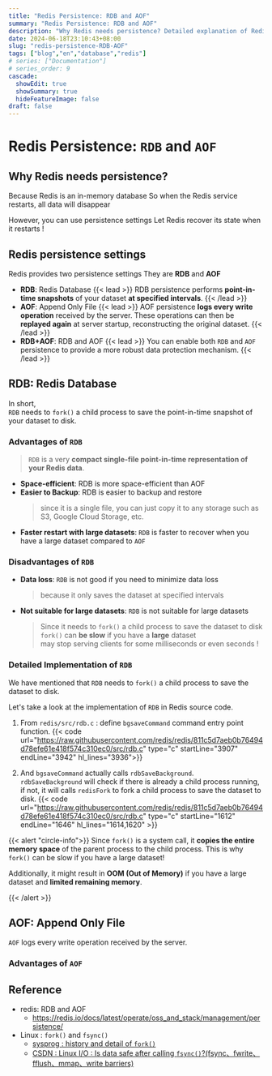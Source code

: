 ```yaml
---
title: "Redis Persistence: RDB and AOF"
summary: "Redis Persistence: RDB and AOF"
description: "Why Redis needs persistence? Detailed explanation of Redis persistence settings: RDB and AOF"
date: 2024-06-18T23:10:43+08:00
slug: "redis-persistence-RDB-AOF"
tags: ["blog","en","database","redis"]
# series: ["Documentation"]
# series_order: 9
cascade:
  showEdit: true
  showSummary: true
  hideFeatureImage: false
draft: false
---
```


# Redis Persistence: `RDB` and `AOF`

## Why Redis needs persistence?

Because Redis is an in-memory database
So when the Redis service restarts, all data will disappear

However, you can use persistence settings
Let Redis recover its state when it restarts !

## Redis persistence settings

Redis provides two persistence settings
They are **RDB** and **AOF**

- **RDB**: Redis Database
  {{< lead >}}
  RDB persistence performs **point-in-time snapshots** of your dataset **at specified intervals**.
  {{< /lead >}}
- **AOF**: Append Only File
  {{< lead >}}
  AOF persistence **logs every write operation** received by the server. These operations can then be **replayed again** at server startup, reconstructing the original dataset. 
  {{< /lead >}}
- **RDB+AOF**: RDB and AOF
  {{< lead >}}
  You can enable both `RDB` and `AOF` persistence to provide a more robust data protection mechanism.
  {{< /lead >}}


## RDB: Redis Database

In short, <br>
`RDB` needs to `fork()` a child process to save the point-in-time snapshot of your dataset to disk.

### Advantages of `RDB`

> `RDB` is a very **compact single-file point-in-time representation of your Redis data**.
- **Space-efficient**: RDB is more space-efficient than AOF
- **Easier to Backup**: RDB is easier to backup and restore
  > since it is a single file, you can just copy it to any storage such as S3, Google Cloud Storage, etc.
- **Faster restart with large datasets**: `RDB` is faster to recover when you have a large dataset compared to `AOF`

### Disadvantages of `RDB`

- **Data loss**: `RDB` is not good if you need to minimize data loss
  > because it only saves the dataset at specified intervals
- **Not suitable for large datasets**: `RDB` is not suitable for large datasets
  > Since it needs to `fork()` a child process to save the dataset to disk <br>
  > `fork()` can **be slow** if you have a **large** dataset <br>
  > may stop serving clients for some milliseconds or even seconds !

### Detailed Implementation of `RDB`

We have mentioned that `RDB` needs to `fork()` a child process to save the dataset to disk. <br>

Let's take a look at the implementation of `RDB` in Redis source code. <br>
1. From `redis/src/rdb.c` : define `bgsaveCommand` command entry point function.
{{< code url="https://raw.githubusercontent.com/redis/redis/811c5d7aeb0b76494d78efe61e418f574c310ec0/src/rdb.c" type="c" startLine="3907" endLine="3942" hl_lines="3936">}}

2. And `bgsaveCommand` actually calls `rdbSaveBackground`. <br>
   `rdbSaveBackground` will check if there is already a child process running, if not, it will calls `redisFork` to fork a child process to save the dataset to disk.
{{< code url="https://raw.githubusercontent.com/redis/redis/811c5d7aeb0b76494d78efe61e418f574c310ec0/src/rdb.c" type="c" startLine="1612" endLine="1646" hl_lines="1614,1620" >}}

{{< alert "circle-info">}}
Since `fork()` is a system call, it **copies the entire memory space** of the parent process to the child process. This is why `fork()` can be slow if you have a large dataset!

Additionally, it might result in **OOM (Out of Memory)** if you have a large dataset and **limited remaining memory**.

{{< /alert >}}


## AOF: Append Only File

`AOF` logs every write operation received by the server.

### Advantages of `AOF`


## Reference 

- redis: RDB and AOF
  -  https://redis.io/docs/latest/operate/oss_and_stack/management/persistence/
- Linux : `fork()` and `fsync()`
  - [sysprog : history and detail of `fork()`](https://hackmd.io/@sysprog/unix-fork-exec)
  - [CSDN : Linux I/O : Is data safe after calling `fsync()`?(fsync、fwrite、fflush、mmap、write barriers) ](https://blog.csdn.net/hilaryfrank/article/details/112200420)